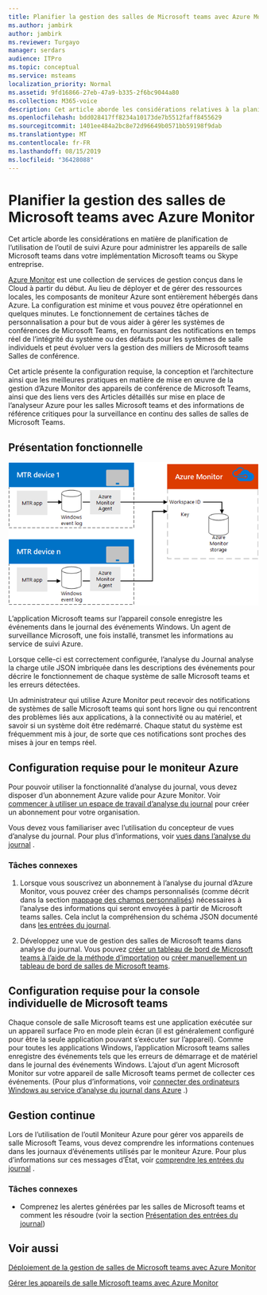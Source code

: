 ```yaml
---
title: Planifier la gestion des salles de Microsoft teams avec Azure Monitor
ms.author: jambirk
author: jambirk
ms.reviewer: Turgayo
manager: serdars
audience: ITPro
ms.topic: conceptual
ms.service: msteams
localization_priority: Normal
ms.assetid: 9fd16866-27eb-47a9-b335-2f6bc9044a80
ms.collection: M365-voice
description: Cet article aborde les considérations relatives à la planification de l’utilisation de l’outil de contrôle Azure pour gérer les appareils de salle Microsoft teams dans votre implémentation Skype entreprise ou Teams.
ms.openlocfilehash: bdd028417ff8234a10173de7b5512faff8455629
ms.sourcegitcommit: 1401ee484a2bc8e72d96649b0571bb59198f9dab
ms.translationtype: MT
ms.contentlocale: fr-FR
ms.lasthandoff: 08/15/2019
ms.locfileid: "36428088"
---
```

# <a name="plan-microsoft-teams-rooms-management-with-azure-monitor"></a>Planifier la gestion des salles de Microsoft teams avec Azure Monitor
 
 Cet article aborde les considérations en matière de planification de l’utilisation de l’outil de suivi Azure pour administrer les appareils de salle Microsoft teams dans votre implémentation Microsoft teams ou Skype entreprise.
  
[Azure Monitor](https://docs.microsoft.com/azure/azure-monitor/overview) est une collection de services de gestion conçus dans le Cloud à partir du début. Au lieu de déployer et de gérer des ressources locales, les composants de moniteur Azure sont entièrement hébergés dans Azure. La configuration est minime et vous pouvez être opérationnel en quelques minutes. Le fonctionnement de certaines tâches de personnalisation a pour but de vous aider à gérer les systèmes de conférences de Microsoft Teams, en fournissant des notifications en temps réel de l’intégrité du système ou des défauts pour les systèmes de salle individuels et peut évoluer vers la gestion des milliers de Microsoft teams Salles de conférence.
  
Cet article présente la configuration requise, la conception et l’architecture ainsi que les meilleures pratiques en matière de mise en œuvre de la gestion d’Azure Monitor des appareils de conférence de Microsoft Teams, ainsi que des liens vers des Articles détaillés sur mise en place de l’analyseur Azure pour les salles Microsoft teams et des informations de référence critiques pour la surveillance en continu des salles de salles de Microsoft Teams. 
  
## <a name="functional-overview"></a>Présentation fonctionnelle

![diagramme de la gestion de salles de Microsoft teams avec Azure Monitor](../media/3f2ae1b8-61ea-4cd6-afb4-4bd75ccc746a.png)
  
L’application Microsoft teams sur l’appareil console enregistre les événements dans le journal des événements Windows. Un agent de surveillance Microsoft, une fois installé, transmet les informations au service de suivi Azure. 
  
Lorsque celle-ci est correctement configurée, l’analyse du Journal analyse la charge utile JSON imbriquée dans les descriptions des événements pour décrire le fonctionnement de chaque système de salle Microsoft teams et les erreurs détectées. 
  
Un administrateur qui utilise Azure Monitor peut recevoir des notifications de systèmes de salle Microsoft teams qui sont hors ligne ou qui rencontrent des problèmes liés aux applications, à la connectivité ou au matériel, et savoir si un système doit être redémarré. Chaque statut du système est fréquemment mis à jour, de sorte que ces notifications sont proches des mises à jour en temps réel.
  
## <a name="azure-monitor-requirements"></a>Configuration requise pour le moniteur Azure

Pour pouvoir utiliser la fonctionnalité d’analyse du journal, vous devez disposer d’un abonnement Azure valide pour Azure Monitor. Voir [commencer à utiliser un espace de travail d’analyse du journal](https://docs.microsoft.com/azure/azure-monitor/learn/quick-create-workspace) pour créer un abonnement pour votre organisation.
  
Vous devez vous familiariser avec l’utilisation du concepteur de vues d’analyse du journal. Pour plus d’informations, voir [vues dans l’analyse du journal](https://docs.microsoft.com/azure/azure-monitor/platform/view-designer) .
  
### <a name="related-tasks"></a>Tâches connexes

1. Lorsque vous souscrivez un abonnement à l’analyse du journal d’Azure Monitor, vous pouvez créer des champs personnalisés (comme décrit dans la section [mappage des champs personnalisés](azure-monitor-deploy.md#Custom_fields)) nécessaires à l’analyse des informations qui seront envoyées à partir de Microsoft teams salles. Cela inclut la compréhension du schéma JSON documenté dans [les entrées du journal](azure-monitor-manage.md#understand-the-log-entries).
    
2. Développez une vue de gestion des salles de Microsoft teams dans analyse du journal. Vous pouvez [créer un tableau de bord de Microsoft teams à l’aide de la méthode d’importation](azure-monitor-deploy.md#create-a-microsoft-teams-rooms-dashboard-by-using-the-import-method) ou [créer manuellement un tableau de bord de salles de Microsoft teams](azure-monitor-deploy.md#create-a-microsoft-teams-rooms-dashboard-manually).
    
## <a name="individual-microsoft-teams-rooms-console-requirements"></a>Configuration requise pour la console individuelle de Microsoft teams

Chaque console de salle Microsoft teams est une application exécutée sur un appareil surface Pro en mode plein écran (il est généralement configuré pour être la seule application pouvant s’exécuter sur l’appareil). Comme pour toutes les applications Windows, l’application Microsoft teams salles enregistre des événements tels que les erreurs de démarrage et de matériel dans le journal des événements Windows. L’ajout d’un agent Microsoft Monitor sur votre appareil de salle Microsoft teams permet de collecter ces événements. (Pour plus d’informations, voir [connecter des ordinateurs Windows au service d’analyse du journal dans Azure](https://docs.microsoft.com/azure/azure-monitor/platform/agent-windows) .)
  
## <a name="ongoing-management"></a>Gestion continue

Lors de l’utilisation de l’outil Moniteur Azure pour gérer vos appareils de salle Microsoft Teams, vous devez comprendre les informations contenues dans les journaux d’événements utilisés par le moniteur Azure. Pour plus d’informations sur ces messages d’État, voir [comprendre les entrées du journal](azure-monitor-manage.md#understand-the-log-entries) .
  
### <a name="related-tasks"></a>Tâches connexes

- Comprenez les alertes générées par les salles de Microsoft teams et comment les résoudre (voir la section [Présentation des entrées du journal](azure-monitor-manage.md#understand-the-log-entries))
    
## <a name="see-also"></a>Voir aussi

[Déploiement de la gestion de salles de Microsoft teams avec Azure Monitor](azure-monitor-deploy.md)
  
[Gérer les appareils de salle Microsoft teams avec Azure Monitor](azure-monitor-manage.md)